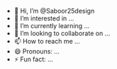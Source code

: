 - 👋 Hi, I’m @Saboor25design
- 👀 I’m interested in ...
- 🌱 I’m currently learning ...
- 💞️ I’m looking to collaborate on ...
- 📫 How to reach me ...
- 😄 Pronouns: ...
- ⚡ Fun fact: ...

<!---
Saboor25design/Saboor25design is a ✨ special ✨ repository because its `README.md` (this file) appears on your GitHub profile.
You can click the Preview link to take a look at your changes.
--->
